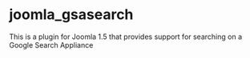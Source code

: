 joomla_gsasearch
================

This is a plugin for Joomla 1.5 that provides support for searching on a Google Search Appliance
